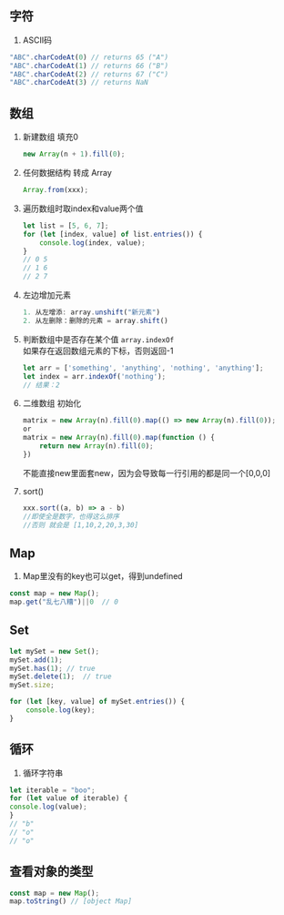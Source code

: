 ## 字符
1. ASCII码
```javascript
"ABC".charCodeAt(0) // returns 65 ("A")
"ABC".charCodeAt(1) // returns 66 ("B")
"ABC".charCodeAt(2) // returns 67 ("C")
"ABC".charCodeAt(3) // returns NaN
```

## 数组
1. 新建数组 填充0
    ```javascript
    new Array(n + 1).fill(0);
    ```
2. 任何数据结构 转成 Array
   ```javascript
   Array.from(xxx);
   ```
3. 遍历数组时取index和value两个值
   ```javascript
   let list = [5, 6, 7];
   for (let [index, value] of list.entries()) {
       console.log(index, value);
   }
   // 0 5
   // 1 6
   // 2 7
   ```
4. 左边增加元素
   ```javascript
   1. 从左增添: array.unshift("新元素")
   2. 从左删除：删除的元素 = array.shift()
   ```
   
5. 判断数组中是否存在某个值 `array.indexOf`  
   如果存在返回数组元素的下标，否则返回-1
   ```javascript
   let arr = ['something', 'anything', 'nothing', 'anything'];
   let index = arr.indexOf('nothing');
   // 结果：2
   ```
6. 二维数组 初始化
   ```javascript
   matrix = new Array(n).fill(0).map(() => new Array(n).fill(0));
   or
   matrix = new Array(n).fill(0).map(function () {
       return new Array(n).fill(0);
   })
   ```
   不能直接new里面套new，因为会导致每一行引用的都是同一个[0,0,0]
7. sort()
   ```javascript
   xxx.sort((a, b) => a - b) 
   //即使全是数字，也得这么排序
   //否则 就会是 [1,10,2,20,3,30]
   ```

## Map
1. Map里没有的key也可以get，得到undefined
```javascript
const map = new Map();
map.get("乱七八糟")||0  // 0
```

## Set
```javascript
let mySet = new Set();
mySet.add(1);
mySet.has(1); // true
mySet.delete(1);  // true
mySet.size;

for (let [key, value] of mySet.entries()) {
    console.log(key);
}
```

## 循环
1. 循环字符串
```javascript
let iterable = "boo";  
for (let value of iterable) {  
console.log(value);  
}
// "b"
// "o"
// "o"
```

## 查看对象的类型
```javascript
const map = new Map();
map.toString() // [object Map]
```